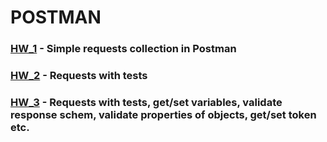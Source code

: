 # POSTMAN
### [HW_1](https://github.com/Pavlik1100/POSTMAN/tree/main/HW_1) - Simple requests collection in Postman 
### [HW_2](https://github.com/Pavlik1100/POSTMAN/tree/main/HW_2) - Requests with tests
### [HW_3](https://github.com/Pavlik1100/POSTMAN/tree/main/HW_3) - Requests with tests, get/set variables, validate response schem, validate properties of objects, get/set token etc.
